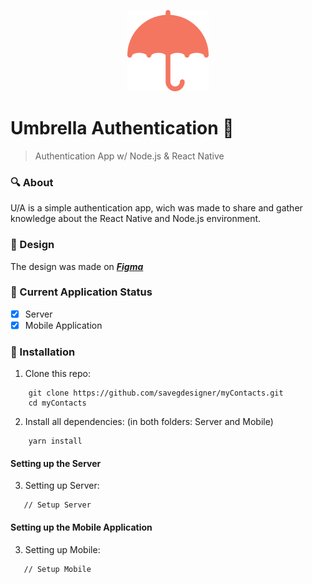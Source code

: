 <p align="center">
   <img src=".github/umbrella.svg"/>
</p>

# Umbrella Authentication :closed_umbrella:

> Authentication App w/ Node.js &amp; React Native

### :mag: About

U/A is a simple authentication app, wich was made to share and gather knowledge about the React Native and Node.js environment.

### :sparkler: Design

The design was made on [**_Figma_**](https://www.figma.com/file/EMhzun4ov1Kx13xBYmacjy/Umbrella-Authentication?node-id=0%3A1)

### :pushpin: Current Application Status

- [x] Server
- [x] Mobile Application 

### :construction_worker: Installation

1. Clone this repo: 

```
    git clone https://github.com/savegdesigner/myContacts.git
    cd myContacts

```

2. Install all dependencies: (in both folders: Server and Mobile)

```
    yarn install

```

#### Setting up the Server

3. Setting up Server: 

```
   // Setup Server

```

#### Setting up the Mobile Application

3. Setting up Mobile: 

```
   // Setup Mobile

```
